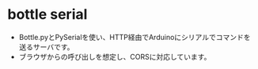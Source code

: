 # bottle serial

- Bottle.pyとPySerialを使い、HTTP経由でArduinoにシリアルでコマンドを送るサーバです。
- ブラウザからの呼び出しを想定し、CORSに対応しています。
